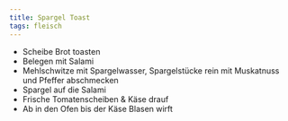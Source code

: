 ```yaml
---
title: Spargel Toast
tags: fleisch
---
```


- Scheibe Brot toasten
- Belegen mit Salami
- Mehlschwitze mit Spargelwasser, Spargelstücke rein mit Muskatnuss und Pfeffer abschmecken
- Spargel auf die Salami
- Frische Tomatenscheiben & Käse drauf
- Ab in den Ofen bis der Käse Blasen wirft
